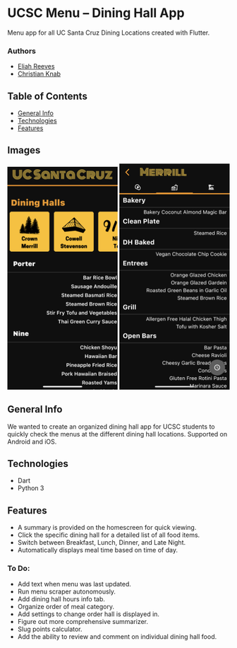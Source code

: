 # UCSC Menu – Dining Hall App

Menu app for all UC Santa Cruz Dining Locations created with Flutter.

### Authors
* [Eliah Reeves](https://github.com/nunibye)
* [Christian Knab](https://github.com/christianknab)

## Table of Contents
* [General Info](#general-info)
* [Technologies](#technologies)
* [Features](#features)

## Images

<img src="./images/homescreen.PNG" alt="Homescreen" width="250"/> <img src="./images/merrill.jpg" alt="Merrill" width="250"/>

## General Info

We wanted to create an organized dining hall app for UCSC students to quickly check the menus at the different dining hall locations.
Supported on Android and iOS.

## Technologies

* Dart
* Python 3

## Features
* A summary is provided on the homescreen for quick viewing.
* Click the specific dining hall for a detailed list of all food items.
* Switch between Breakfast, Lunch, Dinner, and Late Night.
* Automatically displays meal time based on time of day.

### To Do:
* Add text when menu was last updated.
* Run menu scraper autonomously.
* Add dining hall hours info tab.
* Organize order of meal category.
* Add settings to change order hall is displayed in.
* Figure out more comprehensive summarizer.
* Slug points calculator.
* Add the ability to review and comment on individual dining hall food.
